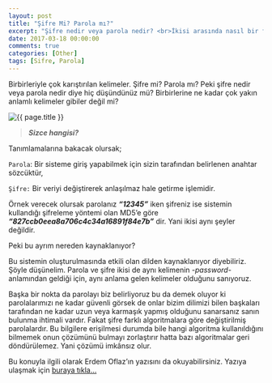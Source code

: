 ```yaml
---
layout: post
title: "Şifre Mi? Parola mı?"
excerpt: "Şifre nedir veya parola nedir? <br>İkisi arasında nasıl bir fark olabilir ki aynı şeyler değil mi bunlar</br>"
date: 2017-03-18 00:00:00
comments: true
categories: [Other]
tags: [Sifre, Parola]
---
```

Birbirleriyle çok karıştırılan kelimeler. Şifre mi? Parola mı? Peki şifre nedir veya parola nedir diye hiç düşündünüz mü? Birbirlerine ne kadar çok yakın anlamlı kelimeler gibiler değil mi?

<img src="{{ site.url }}/img/sifreparola/şifreparola.png" alt="{{ page.title }}">

> ***Sizce hangisi?***

Tanımlamalarına bakacak olursak;

`Parola`: Bir sisteme giriş yapabilmek için sizin tarafından belirlenen anahtar sözcüktür,

`Şifre:` Bir veriyi değiştirerek anlaşılmaz hale getirme işlemidir.

Örnek verecek olursak parolanız ***“12345”*** iken şifreniz ise sistemin kullandığı şifreleme yöntemi olan MD5’e göre ***“827ccb0eea8a706c4c34a16891f84e7b”*** dir. Yani ikisi aynı şeyler değildir.

Peki bu ayrım nereden kaynaklanıyor?

Bu sistemin oluşturulmasında etkili olan dilden kaynaklanıyor diyebiliriz. Şöyle düşünelim. Parola ve şifre ikisi de aynı kelimenin _-password-_ anlamından geldiği için, aynı anlama gelen kelimeler olduğunu sanıyoruz.

Başka bir nokta da parolayı biz belirliyoruz bu da demek oluyor ki parolalarımızı ne kadar güvenli görsek de onlar bizim dilimizi bilen başkaları tarafından ne kadar uzun veya karmaşık yapmış olduğunu sanarsanız sanın bulunma ihtimali vardır. Fakat şifre farklı algoritmalara göre değiştirilmiş parolalardır. Bu bilgilere erişilmesi durumda bile hangi algoritma kullanıldığını bilmemek onun çözümünü bulmayı zorlaştırır hatta bazı algoritmalar geri döndürülemez. Yani çözümü imkânsız olur.

Bu konuyla ilgili olarak Erdem Oflaz’ın yazısını da okuyabilirsiniz. Yazıya ulaşmak için [buraya tıkla…][link1]


[link1]:      http://www.erdemoflaz.com/sifre-ve-parola-arasindaki-farklar/
